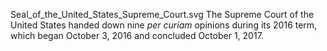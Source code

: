 Seal_of_the_United_States_Supreme_Court.svg The Supreme Court of the United States handed down nine _per curiam_ opinions during its 2016 term, which began October 3, 2016 and concluded October 1, 2017.

